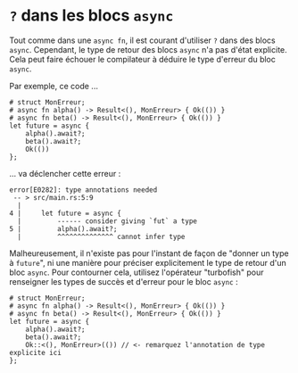 <!--
# `?` in `async` Blocks
-->

# `?` dans les blocs `async`

<!--
Just as in `async fn`, it's common to use `?` inside `async` blocks.
However, the return type of `async` blocks isn't explicitly stated.
This can cause the compiler to fail to infer the error type of the
`async` block.
-->

Tout comme dans une `async fn`, il est courant d'utiliser `?` dans des blocs
`async`. Cependant, le type de retour des blocs `async` n'a pas d'état
explicite. Cela peut faire échouer le compilateur à déduire le type d'erreur du
bloc `async`.

<!--
For example, this code:
-->

Par exemple, ce code ...

<!--
```rust,edition2018
# struct MyError;
# async fn foo() -> Result<(), MyError> { Ok(()) }
# async fn bar() -> Result<(), MyError> { Ok(()) }
let fut = async {
    foo().await?;
    bar().await?;
    Ok(())
};
```
-->

```rust,edition2018
# struct MonErreur;
# async fn alpha() -> Result<(), MonErreur> { Ok(()) }
# async fn beta() -> Result<(), MonErreur> { Ok(()) }
let future = async {
    alpha().await?;
    beta().await?;
    Ok(())
};
```

<!--
will trigger this error:
-->

... va déclencher cette erreur :

<!--
```
error[E0282]: type annotations needed
 -- > src/main.rs:5:9
  |
4 |     let fut = async {
  |         --- consider giving `fut` a type
5 |         foo().await?;
  |         ^^^^^^^^^^^^ cannot infer type
```
-->

```
error[E0282]: type annotations needed
 -- > src/main.rs:5:9
  |
4 |     let future = async {
  |         ------ consider giving `fut` a type
5 |         alpha().await?;
  |         ^^^^^^^^^^^^^^ cannot infer type
```

<!--
Unfortunately, there's currently no way to "give `fut` a type", nor a way
to explicitly specify the return type of an `async` block.
To work around this, use the "turbofish" operator to supply the success and
error types for the `async` block:
-->

Malheureusement, il n'existe pas pour l'instant de façon de "donner un type à
`future`", ni une manière pour préciser explicitement le type de retour d'un
bloc `async`.
Pour contourner cela, utilisez l'opérateur "turbofish" pour renseigner les
types de succès et d'erreur pour le bloc `async` :

<!--
```rust,edition2018
# struct MyError;
# async fn foo() -> Result<(), MyError> { Ok(()) }
# async fn bar() -> Result<(), MyError> { Ok(()) }
let fut = async {
    foo().await?;
    bar().await?;
    Ok::<(), MyError>(()) // <- note the explicit type annotation here
};
```
-->

```rust,edition2018
# struct MonErreur;
# async fn alpha() -> Result<(), MonErreur> { Ok(()) }
# async fn beta() -> Result<(), MonErreur> { Ok(()) }
let future = async {
    alpha().await?;
    beta().await?;
    Ok::<(), MonErreur>(()) // <- remarquez l'annotation de type explicite ici
};
```

